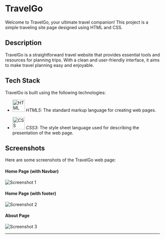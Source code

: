 # TravelGo

Welcome to TravelGo, your ultimate travel companion! This project is a simple traveling site page designed using HTML and CSS.

## Description

TravelGo is a straightforward travel website that provides essential tools and resources for planning trips. With a clean and user-friendly interface, it aims to make travel planning easy and enjoyable.

## Tech Stack

TravelGo is built using the following technologies:

- <img src="https://i.ibb.co/QNrygQJ/logo-2582748-1280.png" alt="HTML Logo" width="40"> *HTML5*: The standard markup language for creating web pages.


- <img src="https://i.ibb.co/XV2gDMr/logo-2582747-1280.png" alt="CSS Logo" width="40"> *CSS3*: The style sheet language used for describing the presentation of the web page.

## Screenshots

Here are some screenshots of the TravelGo web page:

#### Home Page (with Navbar)
![Screenshot 1](https://i.postimg.cc/52cS6VyC/Screenshot-2024-06-15-000423.png)

#### Home Page (with footer)
![Screenshot 2](https://i.postimg.cc/8kx131t9/Screenshot-2024-06-15-001012.png)

#### About Page
![Screenshot 3](https://i.postimg.cc/sXR2hTSK/Screenshot-2024-06-14-234617-1.png)




---
